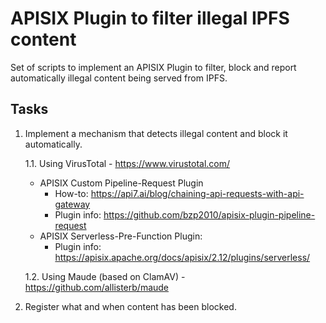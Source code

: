 # APISIX Plugin to filter illegal IPFS content

Set of scripts to implement an APISIX Plugin to filter, block and report automatically illegal content being served from IPFS.

## Tasks

1. Implement a mechanism that detects illegal content and block it automatically.
   
   1.1. Using VirusTotal - https://www.virustotal.com/
     - APISIX Custom Pipeline-Request Plugin
       * How-to: https://api7.ai/blog/chaining-api-requests-with-api-gateway
       * Plugin info: https://github.com/bzp2010/apisix-plugin-pipeline-request
    - APISIX Serverless-Pre-Function Plugin:
       * Plugin info: https://apisix.apache.org/docs/apisix/2.12/plugins/serverless/

   1.2. Using Maude (based on ClamAV) - https://github.com/allisterb/maude

3. Register what and when content has been blocked.

